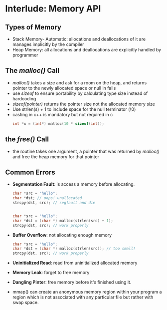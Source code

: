 # Interlude: Memory API

## Types of Memory
- Stack Memory- Automatic: allocations and deallocations of it are manages implicitly by the compiler
- Heap Memory: all allocations and deallocations are explicitly handled by programmer 

## The *malloc()* Call
- *malloc()* takes a size and ask for a room on the heap, and returns pointer to the newly allocated space or null in fails 
- use *sizeof* to ensure portability by calculating type size instead of hardcoding
- *sizeof(pointer)* returns the pointer size not the allocated memory size 
- Use strlen(s) + 1 to include space for the null terminator (\0)
- casting in c++ is mandatory but not required in c 
    ```c
    int *x = (int*) malloc(10 * sizeof(int));
    ```

## the *free()* Call
- the routine takes one argument, a pointer that was returned by *malloc()* and free the heap memory for that pointer

## Common Errors
- **Segmentation Fault**: is access a memory before allocating.
    ```c
    char *src = "hello";
    char *dst; // oops! unallocated
    strcpy(dst, src); // segfault and die


    char *src = "hello";
    char *dst = (char *) malloc(strlen(src) + 1);
    strcpy(dst, src); // work properly

    ```

- **Buffer Overflow**: not allocating enough memory 
    ```c
    char *src = "hello";
    char *dst = (char *) malloc(strlen(src)); // too small!
    strcpy(dst, src); // work properly
    ```

- **Uninitialized Read**: read from uninitialized allocated memory
- **Memory Leak**: forget to free memory  
- **Dangling Pinter**: free memory before it's finished using it.


- mmap() can create an anonymous memory region within your program a region which is not associated with any particular file but rather with swap space.